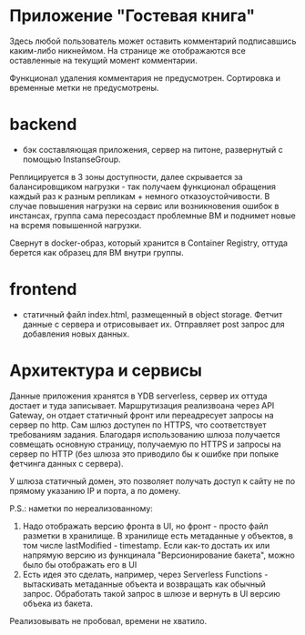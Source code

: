 # **Приложение "Гостевая книга"**

Здесь любой пользователь может оставить комментарий подписавшись каким-либо никнеймом.
На странице же отображаются все оставленные на текущий момент комментарии. 

Функционал удаления комментария не предусмотрен. Сортировка и временные метки не предусмотрены.



# **backend** 
- бэк составляющая приложения, сервер на питоне, развернутый с помощью InstanseGroup.

Реплицируется в 3 зоны доступности, далее скрывается за балансировщиком нагрузки - так получаем функционал
обращения каждый раз к разным репликам + немного отказоустойчивости. В случае повышения нагрузки на сервис или 
возникновения ошибок в инстансах, группа сама пересоздаст проблемные ВМ и поднимет новые на всремя повышенной нагрузки.

Свернут в docker-образ, который хранится в Container Registry, оттуда берется как образец для ВМ внутри группы.


# **frontend** 
- статичный файл index.html, размещенный в object storage. Фетчит данные с сервера и отрисовывает их. Отправляет post
запрос для добавления новых данных.


# **Архитектура и сервисы**

Данные приложения хранятся в YDB serverless, сервер их оттуда достает и туда записывает. Маршрутизация реализвоана через API Gateway,
он отдает статичный фронт или переадресует запросы на сервер по http. Сам шлюз доступен по HTTPS, что соответствует требованиям задания.
Благодаря использованию шлюза получается совмещать основную страницу, получаемую по HTTPS и запросы на сервер по HTTP (без шлюза это
приводило бы к ошибке при попыке фетчинга данных с сервера).

У шлюза статичный домен, это позволяет получать доступ к сайту не по прямому указанию IP и порта, а по домену.

P.S.: наметки по нереализованному:
1. Надо отображать версию фронта в UI, но фронт - просто файл разметки в хранилище. В хранилище есть метаданные у объектов, в том числе
lastModified - timestamp. Если как-то достать их или напрямую версию из функцинала "Версионирование бакета", можно было бы отображать его в UI
2. Есть идея это сделать, например, через Serverless Functions - вытаскивать метаданные объекта и возвращать как обычный запрос. 
Обработать такой запрос в шлюзе и вернуть в UI версию объека из бакета.

Реализовывать не пробовал, времени не хватило.